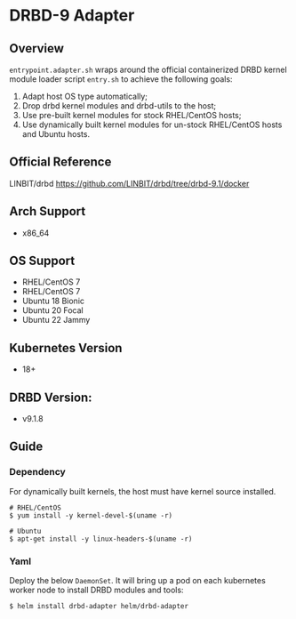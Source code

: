 # DRBD-9 Adapter

## Overview

`entrypoint.adapter.sh` wraps around the official containerized DRBD kernel module loader script `entry.sh` to achieve the following goals:

1. Adapt host OS type automatically;
2. Drop drbd kernel modules and drbd-utils to the host;
3. Use pre-built kernel modules for stock RHEL/CentOS hosts;
4. Use dynamically built kernel modules for un-stock RHEL/CentOS hosts and Ubuntu hosts.

## Official Reference

LINBIT/drbd <https://github.com/LINBIT/drbd/tree/drbd-9.1/docker>

## Arch Support

* x86_64

## OS Support

* RHEL/CentOS 7
* RHEL/CentOS 7
* Ubuntu 18 Bionic
* Ubuntu 20 Focal
* Ubuntu 22 Jammy

## Kubernetes Version

* 18+

## DRBD Version:
* v9.1.8

## Guide

### Dependency
For dynamically built kernels, the host must have kernel source installed.
```
# RHEL/CentOS
$ yum install -y kernel-devel-$(uname -r)

# Ubuntu
$ apt-get install -y linux-headers-$(uname -r)
```

### Yaml
Deploy the below `DaemonSet`. It will bring up a pod on each kubernetes worker node to install DRBD modules and tools:

```
$ helm install drbd-adapter helm/drbd-adapter
```

